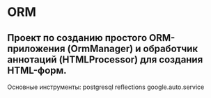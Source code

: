 # ORM
## Проект по созданию простого ORM-приложения (OrmManager) и обработчик аннотаций (HTMLProcessor) для создания HTML-форм.
Основные инструменты:
postgresql
reflections
google.auto.service
